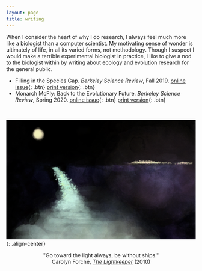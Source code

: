 ```yaml
---
layout: page
title: writing
---
```


When I consider the heart of why I do research, I always feel much more like a biologist than a computer scientist. My motivating sense of wonder is ultimately of life, in all its varied forms, not methodology. Though I suspect I would make a terrible experimental biologist in practice, I like to give a nod to the biologist within by writing about ecology and evolution research for the general public. 
- Filling in the Species Gap. *Berkeley Science Review*, Fall 2019. [online issue](https://berkeleysciencereview.com/article/filling-species-gap/){: .btn} [print version](/writing/bsr_fall2019.pdf){: .btn}
- Monarch McFly: Back to the Evolutionary Future. *Berkeley Science Review*, Spring 2020. [online issue](https://berkeleysciencereview.com/article/monarch-mcfly-back-to-the-evolutionary-future/){: .btn} [print version](/writing/bsr_spring2020.pdf){: .btn}

<br>

![center-aligned-image](/images/nightlight_small.png){: .align-center}

<p style="text-align: center;">
"Go toward the light always, be without ships."<br>
Carolyn Forché, <a href="https://www.newyorker.com/magazine/2010/05/03/the-lightkeeper"><em>The Lightkeeper</em></a> (2010)<br>
</p>

